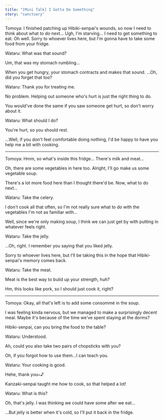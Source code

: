 ```yaml
---
title: "[Mini Talk] I Gotta Do Something"
story: "sanctuary"
---
```


Tomoya: I finished patching up Hibiki-senpai's wounds, so now I need to think about what to do next...
Ugh, I'm starving... I need to get something to eat.
Oh well. Sorry to whoever lives here, but I'm gonna have to take some food from your fridge.

Wataru: What was that sound?

Um, that was my stomach rumbling...

When you get hungry, your stomach contracts and makes that sound. ...Oh, did you forget that too?

Wataru: Thank you for treating me.

No problem. Helping out someone who's hurt is just the right thing to do.

You would've done the same if you saw someone get hurt, so don't worry about it.

Wataru: What should I do?

You're hurt, so you should rest.

...Well, if you don't feel comfortable doing nothing, I'd be happy to have you help me a bit with cooking.

---

Tomoya: Hmm, so what's inside this fridge... There's milk and meat...

Oh, there are some vegetables in here too. Alright, I'll go make us some vegetable soup.

There's a lot more food here than I thought there'd be. Now, what to do next...

Wataru: Take the celery.

I don't cook all that often, so I'm not really sure what to do with the vegetables I'm not as familiar with...

Well, since we're only making soup, I think we can just get by with putting in whatever feels right.

Wataru: Take the jelly.

...Oh, right. I remember you saying that you liked jelly.

Sorry to whoever lives here, but I'll be taking this in the hope that Hibiki-senpai's memory comes back.

Wataru: Take the meat.

Meat is the best way to bulid up your strength, huh?

Hm, this looks like pork, so I should just cook it, right?

---

Tomoya: Okay, all that's left is to add some consommé in the soup.

I was feeling kinda nervous, but we managed to make a surprisingly decent meal. Maybe it's because of the time we've spent staying at the dorms?

Hibiki-senpai, can you bring the food to the table?

Wataru: Understood.

Ah, could you also take two pairs of chopsticks with you?

Oh, if you forgot how to use them...I can teach you.

Wataru: Your cooking is good.

Hehe, thank you~♪

Kanzaki-senpai taught me how to cook, so that helped a lot!

Wataru: What is this?

Oh, that's jelly. I was thinking we could have some after we eat...

...But jelly is better when it's cold, so I'll put it back in the fridge.

<Credits tl="<a href='https://tomoya.moe'>Ren</a>" tlc="<a href='https://twitter.com/trystofstarrs'>remi</a>" qc="<a href='https://honeyspades.tumblr.com'>honeyspades</a>" />
